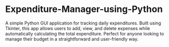 # Expenditure-Manager-using-Python
A simple Python GUI application for tracking daily expenditures. Built using Tkinter, this app allows users to add, view, and delete expenses while automatically calculating the total expenditure. Perfect for anyone looking to manage their budget in a straightforward and user-friendly way.
